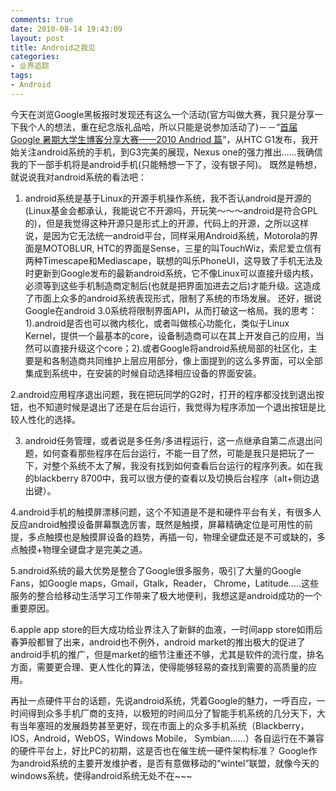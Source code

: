 ```yaml
---
comments: true
date: 2010-08-14 19:43:09
layout: post
title: Android之我见
categories:
- 业界追踪
tags:
- Android
---
```


今天在浏览Google黑板报时发现还有这么一个活动(官方叫做大赛，我只是分享一下我个人的想法，重在纪念版礼品哈，所以只能是说参加活动了)－－“[首届 Google 暑期大学生博客分享大赛——2010 Andriod 篇](http://www.google.com/intl/zh-CN/daxue/blog2010/)”，从HTC G1发布，我开始关注android系统的手机，到G3完美的展现，Nexus one的强力推出......我确信我的下一部手机将是android手机(只能畅想一下了，没有银子阿)。
既然是畅想，就说说我对android系统的看法吧：
<!-- more -->
1. android系统是基于Linux的开源手机操作系统，我不否认android是开源的(Linux基金会都承认，我能说它不开源吗，开玩笑～～～android是符合GPL的)，但是我觉得这种开源只是形式上的开源，代码上的开源，之所以这样说，是因为它无法统一android平台，同样采用Android系统，Motorola的界面是MOTOBLUR, HTC的界面是Sense，三星的叫TouchWiz，索尼爱立信有两种Timescape和Mediascape，联想的叫乐PhoneUI，这导致了手机无法及时更新到Google发布的最新android系统，它不像Linux可以直接升级内核，必须等到这些手机制造商定制后(也就是把界面加进去之后)才能升级。这造成了市面上众多的android系统表现形式，限制了系统的市场发展。
还好，据说Google在android 3.0系统将限制界面API，从而打破这一格局。我的思考：1).android是否也可以微内核化，或者叫做核心功能化，类似于Linux Kernel，提供一个最基本的core，设备制造商可以在其上开发自己的应用，当然可以直接升级这个core；2).或者Google将android系统局部的社区化，主要是和各制造商共同维护上层应用部分，像上面提到的这么多界面，可以全部集成到系统中，在安装的时候自动选择相应设备的界面安装。

2.android应用程序退出问题，我在把玩同学的G2时，打开的程序都没找到退出按钮，也不知道时候是退出了还是在后台运行，我觉得为程序添加一个退出按钮是比较人性化的选择。

3. android任务管理，或者说是多任务/多进程运行，这一点继承自第二点退出问题，如何查看那些程序在后台运行，不能一目了然，可能是我只是把玩了一下，对整个系统不太了解，我没有找到如何查看后台运行的程序列表。如在我的blackberry 8700中，我可以很方便的查看以及切换后台程序（alt+侧边退出键）。

4.android手机的触摸屏漂移问题，这个不知道是不是和硬件平台有关，有很多人反应android触摸设备屏幕飘逸厉害，既然是触摸，屏幕精确定位是可用性的前提，多点触摸也是触摸屏设备的趋势，再插一句，物理全键盘还是不可或缺的，多点触摸+物理全键盘才是完美之道。

5.android系统的最大优势是整合了Google很多服务，吸引了大量的Google Fans，如Google maps，Gmail，Gtalk，Reader， Chrome，Latitude.....这些服务的整合给移动生活学习工作带来了极大地便利，我想这是android成功的一个重要原因。

6.apple app store的巨大成功给业界注入了新鲜的血液，一时间app store如雨后春笋般都冒了出来，android也不例外，android market的推出极大的促进了android手机的推广，但是market的细节注重还不够，尤其是软件的流行度，排名方面，需要更合理、更人性化的算法，使得能够轻易的查找到需要的高质量的应用。

再扯一点硬件平台的话题，先说android系统，凭着Google的魅力，一呼百应，一时间得到众多手机厂商的支持，以极短的时间瓜分了智能手机系统的几分天下，大有当年塞班的发展趋势甚至更好，现在市面上的众多手机系统（Blackberry，IOS，Android，WebOS，Windows Mobile， Symbian......）各自运行在不兼容的硬件平台上，好比PC的初期，这是否也在催生统一硬件架构标准？
Google作为android系统的主要开发维护者，是否有意做移动的“wintel”联盟，就像今天的windows系统，使得android系统无处不在~~~
